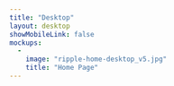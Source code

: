```yaml
---
title: "Desktop"
layout: desktop
showMobileLink: false
mockups:
  -
    image: "ripple-home-desktop_v5.jpg"
    title: "Home Page"
---
```

